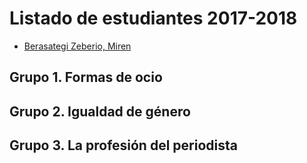 # Listado de estudiantes 2017-2018

<!-- formato con el que incluir tu nombre y link -->
- [Berasategi Zeberio, Miren](http://mberasategi.github.io)

## Grupo 1. Formas de ocio

<!-- aquí el listado de miembros del grupo 1 -->

## Grupo 2. Igualdad de género

<!-- aquí el listado de miembros del grupo 2 -->


## Grupo 3. La profesión del periodista

<!-- aquí el listado de miembros del grupo 3 -->
